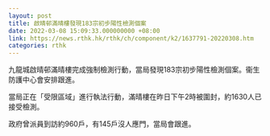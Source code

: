 ```yaml
---
layout: post
title: 啟晴邨滿晴樓發現183宗初步陽性檢測個案
date: 2022-03-08 15:09:33.000000000 +08:00
link: https://news.rthk.hk/rthk/ch/component/k2/1637791-20220308.htm
categories: rthk
---
```


九龍城啟晴邨滿晴樓完成強制檢測行動，當局發現183宗初步陽性檢測個案。衞生防護中心會安排跟進。

當局正在「受限區域」進行執法行動，滿晴樓在昨日下午2時被圍封，約1630人已接受檢測。

政府曾派員到訪約960戶，有145戶沒人應門，當局會跟進。
